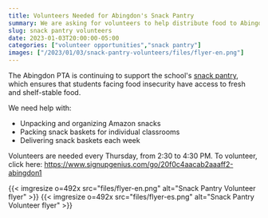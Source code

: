```yaml
--- 
title: Volunteers Needed for Abingdon's Snack Pantry
summary: We are asking for volunteers to help distribute food to Abingdon's classrooms.
slug: snack pantry volunteers
date: 2023-01-03T20:00:00-05:00
categories: ["volunteer opportunities","snack pantry"]
images: ["/2023/01/03/snack-pantry-volunteers/files/flyer-en.png"]
---
```


The Abingdon PTA is continuing to support the school's [snack pantry](/pantry), which ensures that students facing food insecurity have access to fresh and shelf-stable food.

We need help with:

- Unpacking and organizing Amazon snacks
- Packing snack baskets for individual classrooms
- Delivering snack baskets each week

Volunteers are needed every Thursday, from 2:30 to 4:30 PM. To volunteer, click here: https://www.signupgenius.com/go/20f0c4aacab2aaaff2-abingdon1

{{< imgresize o=492x src="files/flyer-en.png" alt="Snack Pantry Volunteer flyer" >}}
{{< imgresize o=492x src="files/flyer-es.png" alt="Snack Pantry Volunteer flyer" >}}